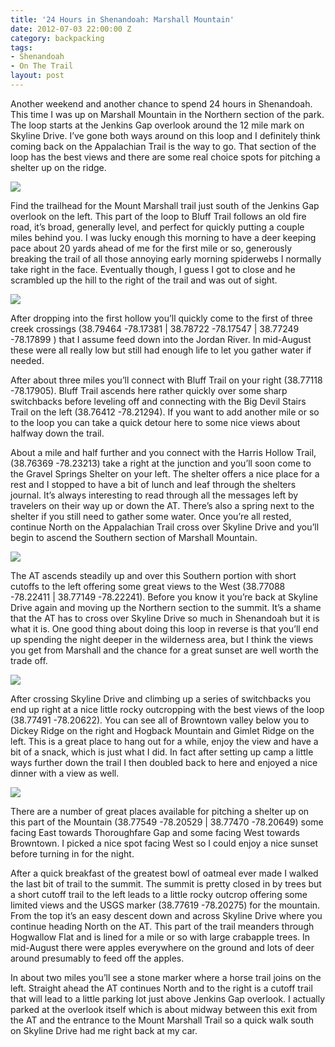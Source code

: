 ```yaml
---
title: '24 Hours in Shenandoah: Marshall Mountain'
date: 2012-07-03 22:00:00 Z
category: backpacking
tags:
- Shenandoah
- On The Trail
layout: post
---
```

Another weekend and another chance to spend 24 hours in Shenandoah. This time I was up on Marshall Mountain in the Northern section of the park. The loop starts at the Jenkins Gap overlook around the 12 mile mark on Skyline Drive. I’ve gone both ways around on this loop and I definitely think coming back on the Appalachian Trail is the way to go. That section of the loop has the best views and there are some real choice spots for pitching a shelter up on the ridge.

<img src='/images/marshallImg.jpg' >

Find the trailhead for the Mount Marshall trail just south of the Jenkins Gap overlook on the left. This part of the loop to Bluff Trail follows an old fire road, it’s broad, generally level, and perfect for quickly putting a couple miles behind you. I was lucky enough this morning to have a deer keeping pace about 20 yards ahead of me for the first mile or so, generously breaking the trail of all those annoying early morning spiderwebs I normally take right in the face. Eventually though, I guess I got to close and he scrambled up the hill to the right of the trail and was out of sight. 

<!--more-->

<img src='/images/marshallJunction.jpg' >

After dropping into the first hollow you’ll quickly come to the first of three creek crossings (38.79464 -78.17381 | 38.78722 -78.17547 | 38.77249 -78.17899 ) that I assume feed down into the Jordan River. In mid-August these were all really low but still had enough life to let you gather water if needed.

After about three miles you’ll connect with Bluff Trail on your right (38.77118 -78.17905). Bluff Trail ascends here rather quickly over some sharp switchbacks before leveling off and connecting with the Big Devil Stairs Trail on the left (38.76412 -78.21294). If you want to add another mile or so to the loop you can take a quick detour here to some nice views about halfway down the trail. 

About a mile and half further and you connect with the Harris Hollow Trail, (38.76369 -78.23213) take a right at the junction and you’ll soon come to the Gravel Springs Shelter on your left. The shelter offers a nice place for a rest and I stopped to have a bit of lunch and leaf through the shelters journal. It’s always interesting to read through all the messages left by travelers on their way up or down the AT. There’s also a spring next to the shelter if you still need to gather some water. Once you’re all rested, continue North on the Appalachian Trail cross over Skyline Drive and you’ll begin to ascend the Southern section of Marshall Mountain.

<img src='/images/marshallhut.jpg' >

The AT ascends steadily up and over this Southern portion with short cutoffs to the left offering some great views to the West (38.77088 -78.22411 | 38.77149 -78.22241). Before you know it you’re back at Skyline Drive again and moving up the Northern section to the summit. It’s a shame that the AT has to cross over Skyline Drive so much in Shenandoah but it is what it is. One good thing about doing this loop in reverse is that you’ll end up spending the night deeper in the wilderness area, but I think the views you get from Marshall and the chance for a great sunset are well worth the trade off. 

<img src='/images/marshallsouth.jpg' >

After crossing Skyline Drive and climbing up a series of switchbacks you end up right at a nice little rocky outcropping with the best views of the loop (38.77491 -78.20622). You can see all of Browntown valley below you to Dickey Ridge on the right and Hogback Mountain and Gimlet Ridge on the left. This is a great place to hang out for a while, enjoy the view and have a bit of a snack, which is just what I did. In fact after setting up camp a little ways further down the trail I then doubled back to here and enjoyed a nice dinner with a view as well.

<img src='/images/marshallpeak.jpg' >

There are a number of great places available for pitching a shelter up on this part of the Mountain (38.77549 -78.20529 | 38.77470 -78.20649) some facing East towards Thoroughfare Gap and some facing West towards Browntown. I picked a nice spot facing West so I could enjoy a nice sunset before turning in for the night.

After a quick breakfast of the greatest bowl of oatmeal ever made I walked the last bit of trail to the summit. The summit is pretty closed in by trees but a short cutoff trail to the left leads to a little rocky outcrop offering some limited views and the USGS marker (38.77619 -78.20275) for the mountain. From the top it’s an easy descent down and across Skyline Drive where you continue heading North on the AT. This part of the trail meanders through Hogwallow Flat and is lined for a mile or so with large crabapple trees. In mid-August there were apples everywhere on the ground and lots of deer around presumably to feed off the apples.

In about two miles you’ll see a stone marker where a horse trail joins on the left. Straight ahead the AT continues North and to the right is a cutoff trail that will lead to a little parking lot just above Jenkins Gap overlook. I actually parked at the overlook itself which is about midway between this exit from the AT and the entrance to the Mount Marshall Trail so a quick walk south on Skyline Drive had me right back at my car.